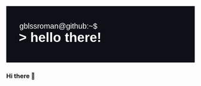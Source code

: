 <img src="https://github.com/gblssroman/gblssroman/blob/main/git_header.png" alt="gblssroman@github:~$ hello there!">

### Hi there 👋

<!--
**gblssroman/gblssroman** is a ✨ _special_ ✨ repository because its `README.md` (this file) appears on your GitHub profile.

Here are some ideas to get you started:

- 🔭 I’m currently working on ...
- 🌱 I’m currently learning ...
- 👯 I’m looking to collaborate on ...
- 🤔 I’m looking for help with ...
- 💬 Ask me about ...
- 📫 How to reach me: ...
- 😄 Pronouns: ...
- ⚡ Fun fact: ...
-->

